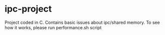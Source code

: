 # ipc-project

Project coded in C. Contains basic issues about ipc/shared memory. To see how it works, please run performance.sh script
